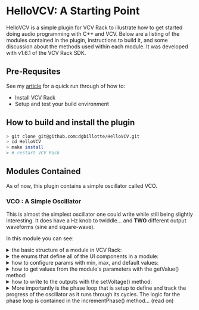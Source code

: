 # HelloVCV: A Starting Point

HelloVCV is a simple plugin for VCV Rack to illustrate how to get started
doing audio programming with C++ and VCV. Below are a listing of the modules
contained in the plugin, instructions to build it, and some discussion about the methods used within each module. It was developed with v1.6.1 of the
VCV Rack SDK.

## Pre-Requsites
See my [article](TBD) for a quick run through of how to:
- Install VCV Rack
- Setup and test your build environment


## How to build and install the plugin
```bash
> git clone git@github.com:dgbillotte/HelloVCV.git
> cd HelloVCV
> make install
> # restart VCV Rack
```

## Modules Contained
As of now, this plugin contains a simple oscillator called VCO.

### VCO : A Simple Oscillator
This is almost the simplest oscillator one could write while still being
slightly interesting. It does have a Hz knob to twiddle... and **TWO** different
output waveforms (sine and square-wave).

In this module you can see:
<details>
<summary>
the basic structure of a module in VCV Rack:
</summary>

```c++
#include "plugin.hpp"

// your sub-struct of Module holds all of the logic for your module
struct VCO : Module {

    // define UI components in enums like this
	enum ParamIds {
		FREQUENCY_PARAM,
		NUM_PARAMS
	};
    // ...

	VCO() {
		config(NUM_PARAMS, NUM_INPUTS, NUM_OUTPUTS, NUM_LIGHTS);
		// configure params and do setup here
	}

	void process(const ProcessArgs& args) override {
        // args.sampleRate is useful sometimes

        // do all audio processing work here
	}
};

// your sub-struct of ModuleWidget is where you layout the UI of the widget
struct VCOWidget : ModuleWidget {
	VCOWidget(VCO* module) {
		setModule(module);

		// set the background image
		setPanel(APP->window->loadSvg(asset::plugin(pluginInstance, "res/VCO.svg")));

		// place components with calls like these
		addParam(createParamCentered<RoundLargeBlackKnob>(
            mm2px(Vec(10.792, 30.f)), module, VCO::FREQUENCY_PARAM));
		addOutput(createOutputCentered<PJ301MPort>(
            mm2px(Vec(10.792, 95.f)), module, VCO::SINE_OUTPUT));
	}
};

// this binds your module together into something Rack can work with
Model* modelVCO = createModel<VCO, VCOWidget>("VCO");
```
</details>

<details>
<summary>
the enums that define all of the UI components in a module:
</summary>

```c++
	enum ParamIds {
		FREQUENCY_PARAM,
		NUM_PARAMS
	};
	enum InputIds {
		NUM_INPUTS
	};
	enum OutputIds {
		SINE_OUTPUT,
		SQUARE_OUTPUT,
		NUM_OUTPUTS
	};
    enum LightIds {
		NUM_LIGHTS
	};
```
</details>

<details>
<summary>
how to configure params with min, max, and default values:

</summary>

```c++
	VCO() {
		config(NUM_PARAMS, NUM_INPUTS, NUM_OUTPUTS, NUM_LIGHTS);

		/* 
		 * configure the frequency knob:
		 *   min-val: 0.f
		 *   max-val: 10000.f
		 *   default-val: 440.f
		 *   text-for-ui: ...
		 */
		configParam(FREQUENCY_PARAM, 0.f, 10000.f, 440.f, "Frequency in Hz");
	}
```

</details>

<details>
<summary>
how to get values from the module's parameters with the getValue() method:
</summary>

```c++
    // get the base frequency from the frequency-knob
    float freq = params[FREQUENCY_PARAM].getValue();
```
</details>

<details>
<summary>
how to write to the outputs with the setVoltage() method:

</summary>

```c++
    // calculate and write the sine output 		
    float sine_output = _gain * sin(_phase);
    outputs[SINE_OUTPUT].setVoltage(sine_output);
```
</details>

<details>
<summary>
More importantly is the phase loop that is setup to define and track the 
progress of the oscillator as it runs through its cycles. The logic for the
phase loop is contained in the incrementPhase() method... (read on)

</summary>

```c++
void incrementPhase(float freq, float sampleRate) {
    // calculate the phase increment
    float phase_increment = (_2PI * freq) / sampleRate;

    // push the oscillator forward one step
    _phase += phase_increment;
    if(_phase >= _2PI) {
        _phase -= _2PI;
    }
}
```

Some things to note:
- _phase represents the current position in the phase loop
- _phase is never reset to 0.f after initialization, but gets 2PI subtracted from it so that the little bits left over don't get lost.
- the interval of the cycle is [0..2PI]

The basic idea is that we need to run a cycle that is exactly the length of one period of the waveform that we want to produce. Since we know that the sin() function repeats on the interval of [0..2PI] radians, we can define that as the length of our cycle. Now we need to determine how quickly we run through the cycle, this is called the phase-increment value and will have units of cycles/sample or radians/sample where 1 cycle = 2PI radians.

Given the sample-rate in samples/second and a target oscillator frequency in cycles/second, frequency/sample-rate gives cycles/sample. Multiplying that by 2PI produces radians/sample which is our phase increment value:
```c++
    float phase_increment = (_2PI * freq) / sampleRate;
```

From there, we add the phase_increment to the current phase. If that value is greater than 2PI, we have passed our interval and we need to wrap it back around to the beginning, which we do by subtracting 2PI from it. Since the exact end of a cycle will not likely ever be exactly on a sample boundary, we have to carry the little difference forward to the next cycle, otherwise discontinuities and aliasing will be introduced into the signal.

With this basic loop in place we can use any function that repeats on 2PI to produce our waveform.


</details>